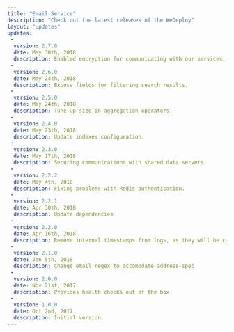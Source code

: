 ```yaml
---
title: "Email Service"
description: "Check out the latest releases of the WeDeploy"
layout: "updates"
updates:
 -
  version: 2.7.0
  date: May 30th, 2018
  description: Enabled encryption for communicating with our services.
 -
  version: 2.6.0
  date: May 24th, 2018
  description: Expose fields for filtering search results.
 -
  version: 2.5.0
  date: May 24th, 2018
  description: Tune up size in aggregation operators.
 -
  version: 2.4.0
  date: May 23th, 2018
  description: Update indexes configuration.
 -
  version: 2.3.0
  date: May 17th, 2018
  description: Securing communications with shared data servers.
 -
  version: 2.2.2
  date: May 4th, 2018
  description: Fixing problems with Redis authentication.
 -
  version: 2.2.1
  date: Apr 30th, 2018
  description: Update dependencies
 -
  version: 2.2.0
  date: Apr 16th, 2018
  description: Remove internal timestamps from logs, as they will be calculated by the platform.
 -
  version: 2.1.0
  date: Jan 5th, 2018
  description: Change email regex to accomodate address-spec
 -
  version: 2.0.0
  date: Nov 21st, 2017
  description: Provides health checks out of the box.
 -
  version: 1.0.0
  date: Oct 2nd, 2017
  description: Initial version.
---
```

